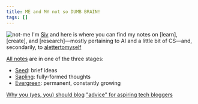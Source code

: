 ```yaml
---
title: ME and MY not so DUMB BRAIN!
tags: []
---
```

![not-me ](one-more-step.png)
I'm [Siv](./siv) and here is where you can find my notes on [learn], [create], and [research]—mostly pertaining to AI and a little bit of CS—and, secondarily, to [alettertomyself](alettertomyself.md)

[All notes](./notes) are in one of the three stages:
* [Seed](./tags/seed): brief ideas
* [Sapling](./tags/sapling): fully-formed thoughts
* [Evergreen](./tags/evergreen): permanent, constantly growing



[Why you (yes, you) should blog](https://medium.com/@racheltho/why-you-yes-you-should-blog-7d2544ac1045)
["advice" for aspiring tech bloggers](https://jvns.ca/blog/2016/05/22/how-do-you-write-blog-posts/)







